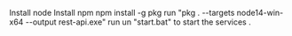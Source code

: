 Install node 
Install npm 
npm install -g pkg
run "pkg . --targets node14-win-x64 --output rest-api.exe"
run un "start.bat" to start the services .

